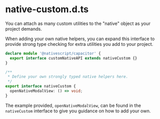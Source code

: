 # native-custom.d.ts

You can attach as many custom utilities to the "native" object as your project demands.

When adding your own native helpers, you can expand this interface to provide strong type checking for extra utilities you add to your project.

```typescript
declare module '@nativescript/capacitor' {
  export interface customNativeAPI extends nativeCustom {}
}

/**
 * Define your own strongly typed native helpers here.
 */
export interface nativeCustom {
  openNativeModalView: () => void;
}

```

The example provided, `openNativeModalView`, can be found in the `nativeCustom` interface to give you guidance on how to add your own.
